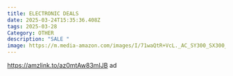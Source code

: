 ```yaml
---
title: ELECTRONIC DEALS
date: 2025-03-24T15:35:36.408Z
tags: 2025-03-28
Category: OTHER
description: "SALE "
image: https://m.media-amazon.com/images/I/71waQtR+VcL._AC_SY300_SX300_.jpg
---
```

https://amzlink.to/az0mtAw83mIJB   ad